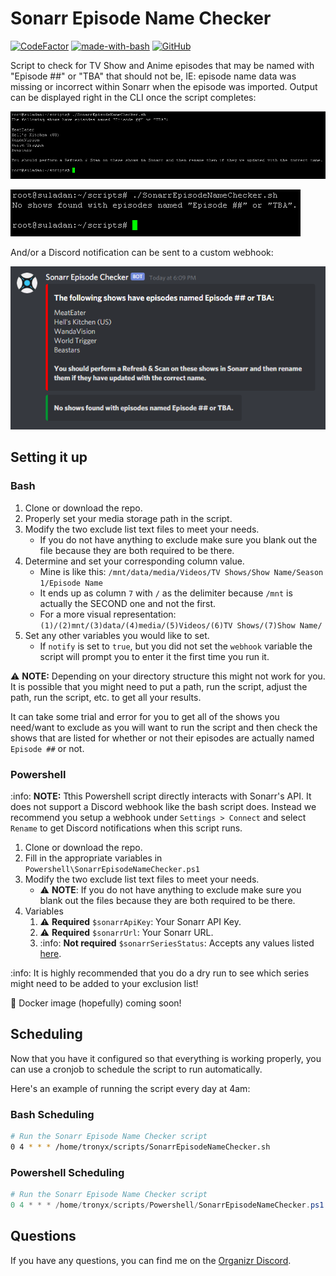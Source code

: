 # Sonarr Episode Name Checker

[![CodeFactor](https://www.codefactor.io/repository/github/tronyx/sonarr-episode-name-checker/badge)](https://www.codefactor.io/repository/github/tronyx/sonarr-episode-name-checker) [![made-with-bash](https://img.shields.io/badge/Made%20with-Bash-1f425f.svg)](https://www.gnu.org/software/bash/) [![GitHub](https://img.shields.io/github/license/mashape/apistatus.svg)](https://github.com/tronyx/sonarr-episode-name-checker/blob/master/LICENSE.md)

Script to check for TV Show and Anime episodes that may be named with "Episode ##" or "TBA" that should not be, IE: episode name data was missing or incorrect within Sonarr when the episode was imported. Output can be displayed right in the CLI once the script completes:

![Shell Output](/images/shell.png)

![Shell Output - None](/images/shell_none.png)

 And/or a Discord notification can be sent to a custom webhook:

![Discord Webhook](/images/discord.png)

## Setting it up

### Bash

1. Clone or download the repo.
2. Properly set your media storage path in the script.
3. Modify the two exclude list text files to meet your needs.
    * If you do not have anything to exclude make sure you blank out the file because they are both required to be there.
4. Determine and set your corresponding column value.
    * Mine is like this: `/mnt/data/media/Videos/TV Shows/Show Name/Season 1/Episode Name`
    * It ends up as column `7` with `/` as the delimiter because `/mnt` is actually the SECOND one and not the first.
    * For a more visual representation: `(1)/(2)mnt/(3)data/(4)media/(5)Videos/(6)TV Shows/(7)Show Name/`
5. Set any other variables you would like to set.
    * If `notify` is set to `true`, but you did not set the `webhook` variable the script will prompt you to enter it the first time you run it.

:warning: **NOTE:** Depending on your directory structure this might not work for you. It is possible that you might need to put a path, run the script, adjust the path, run the script, etc. to get all your results.

It can take some trial and error for you to get all of the shows you need/want to exclude as you will want to run the script and then check the shows that are listed for whether or not their episodes are actually named `Episode ##` or not.

### Powershell

:info: **NOTE:** Tthis Powershell script directly interacts with Sonarr's API. It does not support a Discord webhook like the bash script does. Instead we recommend you setup a webhook under `Settings > Connect` and select `Rename` to get Discord notifications when this script runs.

1. Clone or download the repo.
2. Fill in the appropriate variables in `Powershell\SonarrEpisodeNameChecker.ps1`
3. Modify the two exclude list text files to meet your needs.
    * :warning: **NOTE**: If you do not have anything to exclude make sure you blank out the files because they are both required to be there.
4. Variables
   1. :warning: **Required** `$sonarrApiKey`: Your Sonarr API Key.
   2. :warning: **Required** `$sonarrUrl`: Your Sonarr URL.
   3. :info: **Not required** `$sonarrSeriesStatus`: Accepts any values listed [here](https://github.com/Sonarr/Sonarr/blob/0a2b109a3fe101e260b623d0768240ef8b7a47ae/frontend/src/Components/Filter/Builder/SeriesStatusFilterBuilderRowValue.js#L5-L7).

:info: It is highly recommended that you do a dry run to see which series might need to be added to your exclusion list!

:whale: Docker image (hopefully) coming soon!

## Scheduling

Now that you have it configured so that everything is working properly, you can use a cronjob to schedule the script to run automatically.

Here's an example of running the script every day at 4am:

### Bash Scheduling

```bash
# Run the Sonarr Episode Name Checker script
0 4 * * * /home/tronyx/scripts/SonarrEpisodeNameChecker.sh
```

### Powershell Scheduling

```powershell
# Run the Sonarr Episode Name Checker script
0 4 * * * /home/tronyx/scripts/Powershell/SonarrEpisodeNameChecker.ps1 -renameSeries $true
```

## Questions

If you have any questions, you can find me on the [Organizr Discord](https://organizr.app/discord).
